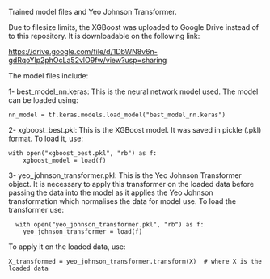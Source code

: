 Trained model files and Yeo Johnson Transformer.

Due to filesize limits, the XGBoost was uploaded to Google Drive instead of to this repository. It is downloadable on the following link: 

https://drive.google.com/file/d/1DbWN8v6n-gdRqoYlp2phOcLa52vlO9fw/view?usp=sharing

The model files include: 

1- best_model_nn.keras: This is the neural network model used. The model can be loaded using: 
```
nn_model = tf.keras.models.load_model("best_model_nn.keras")
```

2- xgboost_best.pkl: This is the XGBoost model. It was saved in pickle (.pkl) format. To load it, use: 

```
with open("xgboost_best.pkl", "rb") as f:
    xgboost_model = load(f)
```

3- yeo_johnson_transformer.pkl: This is the Yeo Johnson Transformer object. It is necessary to apply this transformer on the loaded data before passing the data into the model as it applies the Yeo Johnson transformation which normalises the data for model use. To load the transformer use:

```
  with open("yeo_johnson_transformer.pkl", "rb") as f:
    yeo_johnson_transformer = load(f)
```
  To apply it on the loaded data, use: 

```
X_transformed = yeo_johnson_transformer.transform(X)  # where X is the loaded data
```
